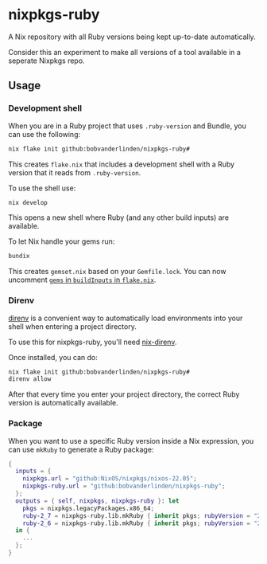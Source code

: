 # nixpkgs-ruby

A Nix repository with all Ruby versions being kept up-to-date automatically.

Consider this an experiment to make all versions of a tool available in a seperate Nixpkgs repo.

## Usage

### Development shell

When you are in a Ruby project that uses `.ruby-version` and Bundle, you can use the following:

```sh
nix flake init github:bobvanderlinden/nixpkgs-ruby#
```

This creates `flake.nix` that includes a development shell with a Ruby version that it reads from `.ruby-version`.

To use the shell use:

```sh
nix develop
```

This opens a new shell where Ruby (and any other build inputs) are available.

To let Nix handle your gems run:

```sh
bundix
```

This creates `gemset.nix` based on your `Gemfile.lock`. You can now uncomment [`gems` in `buildInputs` in `flake.nix`](https://github.com/bobvanderlinden/nixpkgs-ruby/blob/325b4724a801d3f9d0d26852858e30308759f746/template/flake.nix#L29).

### Direnv

[direnv](https://direnv.net/) is a convenient way to automatically load environments into your shell when entering a project directory.

To use this for nixpkgs-ruby, you'll need [nix-direnv](https://github.com/nix-community/nix-direnv).

Once installed, you can do:

```sh
nix flake init github:bobvanderlinden/nixpkgs-ruby#
direnv allow
```

After that every time you enter your project directory, the correct Ruby version is automatically available.

### Package

When you want to use a specific Ruby version inside a Nix expression, you can use `mkRuby` to generate a Ruby package:

```nix
{
  inputs = {
    nixpkgs.url = "github:NixOS/nixpkgs/nixos-22.05";
    nixpkgs-ruby.url = "github:bobvanderlinden/nixpkgs-ruby";
  };
  outputs = { self, nixpkgs, nixpkgs-ruby }: let
    pkgs = nixpkgs.legacyPackages.x86_64;
    ruby-2_7 = nixpkgs-ruby.lib.mkRuby { inherit pkgs; rubyVersion = "2.7.1"; };
    ruby-2_6 = nixpkgs-ruby.lib.mkRuby { inherit pkgs; rubyVersion = "2.6.0"; };
  in {
    ...
  };
}
```
